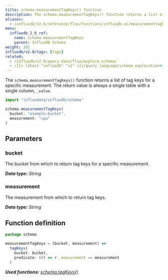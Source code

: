 ```yaml
---
title: schema.measurementTagKeys() function
description: The schema.measurementTagKeys() function returns a list of tag keys for a specific measurement.
aliases:
  - /influxdb/v2.0/reference/flux/functions/influxdb-v1/measurementtagkeys/
menu:
  influxdb_2_0_ref:
    name: schema.measurementTagKeys
    parent: InfluxDB Schema
weight: 301
influxdb/v2.0/tags: [tags]
related:
  - /influxdb/v2.0/query-data/flux/explore-schema/
  - /{{< latest "influxdb" "v1" >}}/query_language/schema_exploration#show-tag-keys, SHOW TAG KEYS in InfluxQL
---
```


The `schema.measurementTagKeys()` function returns a list of tag keys for a specific measurement.
The return value is always a single table with a single column, `_value`.

```js
import "influxdata/influxdb/schema"

schema.measurementTagKeys(
  bucket: "example-bucket",
  measurement: "cpu"
)
```

## Parameters

### bucket
The bucket from which to return tag keys for a specific measurement.

_**Data type:** String_

### measurement
The measurement from which to return tag keys.

_**Data type:** String_

## Function definition
```js
package schema

measurementTagKeys = (bucket, measurement) =>
  tagKeys(
    bucket: bucket,
    predicate: (r) => r._measurement == measurement
  )
```

_**Used functions:**
[schema.tagKeys()](/influxdb/v2.0/reference/flux/stdlib/influxdb-schema/tagkeys)_
